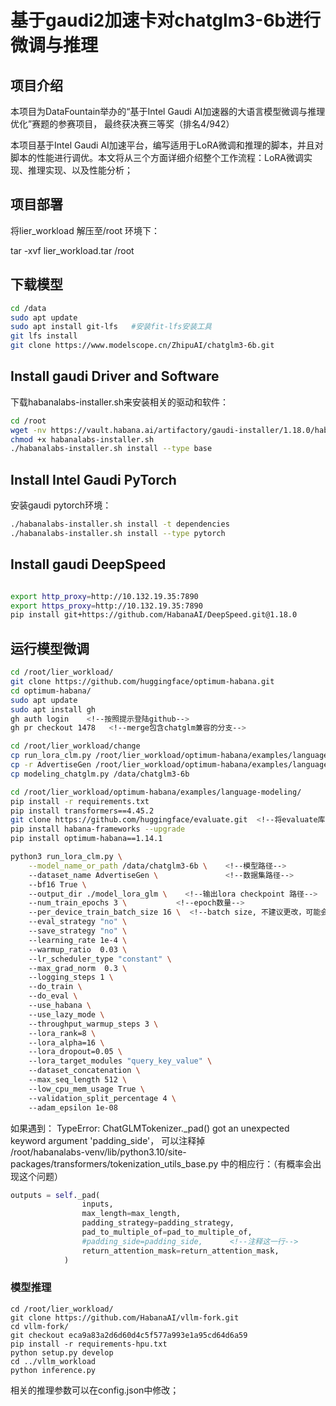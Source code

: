# 基于gaudi2加速卡对chatglm3-6b进行微调与推理

## 项目介绍

本项目为DataFountain举办的“基于Intel Gaudi AI加速器的大语言模型微调与推理优化”赛题的参赛项目， 最终获决赛三等奖（排名4/942）

本项目基于Intel Gaudi AI加速平台，编写适用于LoRA微调和推理的脚本，并且对脚本的性能进行调优。本文将从三个方面详细介绍整个工作流程：LoRA微调实现、推理实现、以及性能分析；

## 项目部署

将lier_workload 解压至/root 环境下：

tar -xvf lier_workload.tar /root

## 下载模型

```bash
cd /data  
sudo apt update  
sudo apt install git-lfs   #安装fit-lfs安装工具  
git lfs install  
git clone https://www.modelscope.cn/ZhipuAI/chatglm3-6b.git 
``` 

## Install gaudi Driver and Software

下载habanalabs-installer.sh来安装相关的驱动和软件：  

```bash
cd /root  
wget -nv https://vault.habana.ai/artifactory/gaudi-installer/1.18.0/habanalabs-installer.sh  
chmod +x habanalabs-installer.sh  
./habanalabs-installer.sh install --type base  
```

## Install Intel Gaudi PyTorch

安装gaudi pytorch环境：  

```bash
./habanalabs-installer.sh install -t dependencies  
./habanalabs-installer.sh install --type pytorch 
``` 

## Install gaudi DeepSpeed

```bash

export http_proxy=http://10.132.19.35:7890  
export https_proxy=http://10.132.19.35:7890  
pip install git+https://github.com/HabanaAI/DeepSpeed.git@1.18.0  
```

## 运行模型微调

```bash
cd /root/lier_workload/  
git clone https://github.com/huggingface/optimum-habana.git   
cd optimum-habana/  
sudo apt update
sudo apt install gh
gh auth login    <!--按照提示登陆github-->
gh pr checkout 1478   <!--merge包含chatglm兼容的分支-->

cd /root/lier_workload/change
cp run_lora_clm.py /root/lier_workload/optimum-habana/examples/language-modeling/  <!--对官方脚本进行了修改-->
cp -r AdvertiseGen /root/lier_workload/optimum-habana/examples/language-modeling/   <!--经过格式预处理的数据集-->
cp modeling_chatglm.py /data/chatglm3-6b  

cd /root/lier_workload/optimum-habana/examples/language-modeling/
pip install -r requirements.txt
pip install transformers==4.45.2
git clone https://github.com/huggingface/evaluate.git  <!--将evaluate库本地部署，将相应的路径改为了本地路径-->
pip install habana-frameworks --upgrade  
pip install optimum-habana==1.14.1  

python3 run_lora_clm.py \
    --model_name_or_path /data/chatglm3-6b \    <!--模型路径-->
    --dataset_name AdvertiseGen \               <!--数据集路径-->
    --bf16 True \  
    --output_dir ./model_lora_glm \    <!--输出lora checkpoint 路径-->
    --num_train_epochs 3 \           <!--epoch数量-->
    --per_device_train_batch_size 16 \  <!--batch size, 不建议更改，可能会爆显存-->
    --eval_strategy "no" \  
    --save_strategy "no" \  
    --learning_rate 1e-4 \  
    --warmup_ratio  0.03 \  
    --lr_scheduler_type "constant" \  
    --max_grad_norm  0.3 \  
    --logging_steps 1 \  
    --do_train \  
    --do_eval \  
    --use_habana \  
    --use_lazy_mode \  
    --throughput_warmup_steps 3 \  
    --lora_rank=8 \  
    --lora_alpha=16 \  
    --lora_dropout=0.05 \  
    --lora_target_modules "query_key_value" \  
    --dataset_concatenation \  
    --max_seq_length 512 \  
    --low_cpu_mem_usage True \  
    --validation_split_percentage 4 \  
    --adam_epsilon 1e-08  

```

如果遇到： TypeError: ChatGLMTokenizer._pad() got an unexpected keyword argument 'padding_side'， 可以注释掉  
/root/habanalabs-venv/lib/python3.10/site-packages/transformers/tokenization_utils_base.py 中的相应行：（有概率会出现这个问题）


```python
outputs = self._pad(  
                inputs,  
                max_length=max_length,  
                padding_strategy=padding_strategy,  
                pad_to_multiple_of=pad_to_multiple_of,  
                #padding_side=padding_side,      <!--注释这一行-->
                return_attention_mask=return_attention_mask,  
            )
```

### 模型推理

```
cd /root/lier_workload/  
git clone https://github.com/HabanaAI/vllm-fork.git  
cd vllm-fork/  
git checkout eca9a83a2d6d60d4c5f577a993e1a95cd64d6a59  
pip install -r requirements-hpu.txt  
python setup.py develop  
cd ../vllm_workload
python inference.py
```

相关的推理参数可以在config.json中修改；



